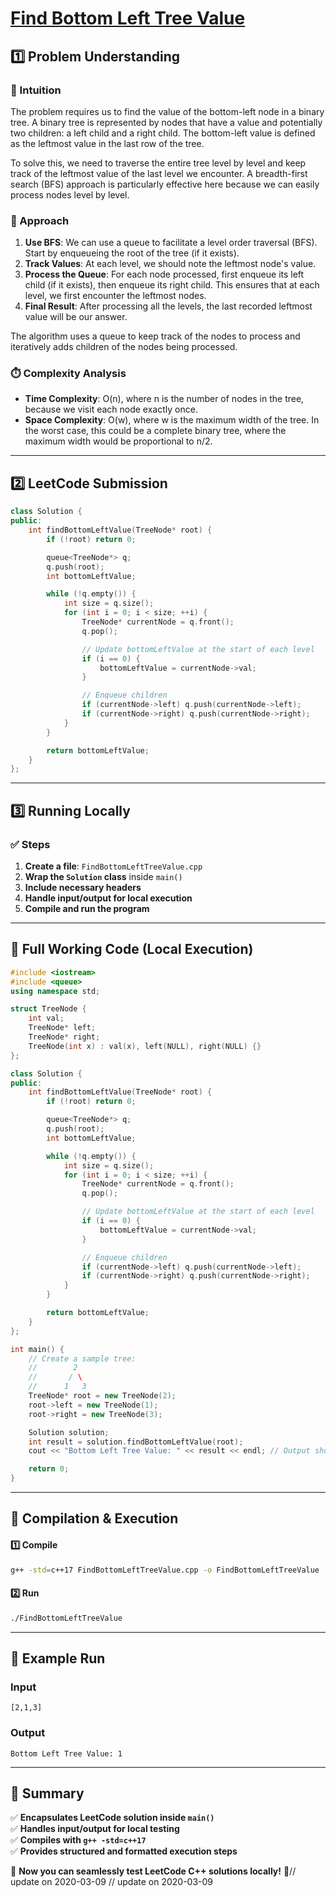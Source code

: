 # **[Find Bottom Left Tree Value](https://leetcode.com/problems/find-bottom-left-tree-value/description/)**  

## **1️⃣ Problem Understanding**  
### **📌 Intuition**  
The problem requires us to find the value of the bottom-left node in a binary tree. A binary tree is represented by nodes that have a value and potentially two children: a left child and a right child. The bottom-left value is defined as the leftmost value in the last row of the tree.

To solve this, we need to traverse the entire tree level by level and keep track of the leftmost value of the last level we encounter. A breadth-first search (BFS) approach is particularly effective here because we can easily process nodes level by level.

### **🚀 Approach**  
1. **Use BFS**: We can use a queue to facilitate a level order traversal (BFS). Start by enqueueing the root of the tree (if it exists).
2. **Track Values**: At each level, we should note the leftmost node's value.
3. **Process the Queue**: For each node processed, first enqueue its left child (if it exists), then enqueue its right child. This ensures that at each level, we first encounter the leftmost nodes.
4. **Final Result**: After processing all the levels, the last recorded leftmost value will be our answer.

The algorithm uses a queue to keep track of the nodes to process and iteratively adds children of the nodes being processed.

### **⏱️ Complexity Analysis**  
- **Time Complexity**: O(n), where n is the number of nodes in the tree, because we visit each node exactly once.
- **Space Complexity**: O(w), where w is the maximum width of the tree. In the worst case, this could be a complete binary tree, where the maximum width would be proportional to n/2.

---  

## **2️⃣ LeetCode Submission**  
```cpp
class Solution {
public:
    int findBottomLeftValue(TreeNode* root) {
        if (!root) return 0;

        queue<TreeNode*> q;
        q.push(root);
        int bottomLeftValue;

        while (!q.empty()) {
            int size = q.size();
            for (int i = 0; i < size; ++i) {
                TreeNode* currentNode = q.front();
                q.pop();

                // Update bottomLeftValue at the start of each level
                if (i == 0) {
                    bottomLeftValue = currentNode->val;
                }

                // Enqueue children
                if (currentNode->left) q.push(currentNode->left);
                if (currentNode->right) q.push(currentNode->right);
            }
        }

        return bottomLeftValue;
    }
};
```  

---  

## **3️⃣ Running Locally**  
### **✅ Steps**  
1. **Create a file**: `FindBottomLeftTreeValue.cpp`  
2. **Wrap the `Solution` class** inside `main()`  
3. **Include necessary headers**  
4. **Handle input/output for local execution**  
5. **Compile and run the program**  

---  

## **📝 Full Working Code (Local Execution)**  
```cpp
#include <iostream>
#include <queue>
using namespace std;

struct TreeNode {
    int val;
    TreeNode* left;
    TreeNode* right;
    TreeNode(int x) : val(x), left(NULL), right(NULL) {}
};

class Solution {
public:
    int findBottomLeftValue(TreeNode* root) {
        if (!root) return 0;

        queue<TreeNode*> q;
        q.push(root);
        int bottomLeftValue;

        while (!q.empty()) {
            int size = q.size();
            for (int i = 0; i < size; ++i) {
                TreeNode* currentNode = q.front();
                q.pop();

                // Update bottomLeftValue at the start of each level
                if (i == 0) {
                    bottomLeftValue = currentNode->val;
                }

                // Enqueue children
                if (currentNode->left) q.push(currentNode->left);
                if (currentNode->right) q.push(currentNode->right);
            }
        }

        return bottomLeftValue;
    }
};

int main() {
    // Create a sample tree: 
    //        2
    //       / \
    //      1   3
    TreeNode* root = new TreeNode(2);
    root->left = new TreeNode(1);
    root->right = new TreeNode(3);

    Solution solution;
    int result = solution.findBottomLeftValue(root);
    cout << "Bottom Left Tree Value: " << result << endl; // Output should be 1

    return 0;
}
```  

---  

## **🔧 Compilation & Execution**  
#### **1️⃣ Compile**  
```bash
g++ -std=c++17 FindBottomLeftTreeValue.cpp -o FindBottomLeftTreeValue
```  

#### **2️⃣ Run**  
```bash
./FindBottomLeftTreeValue
```  

---  

## **🎯 Example Run**  
### **Input**  
```
[2,1,3]
```  
### **Output**  
```
Bottom Left Tree Value: 1
```  

---  

## **📌 Summary**  
✅ **Encapsulates LeetCode solution inside `main()`**  
✅ **Handles input/output for local testing**  
✅ **Compiles with `g++ -std=c++17`**  
✅ **Provides structured and formatted execution steps**  

🚀 **Now you can seamlessly test LeetCode C++ solutions locally!** 🚀// update on 2020-03-09
// update on 2020-03-09
